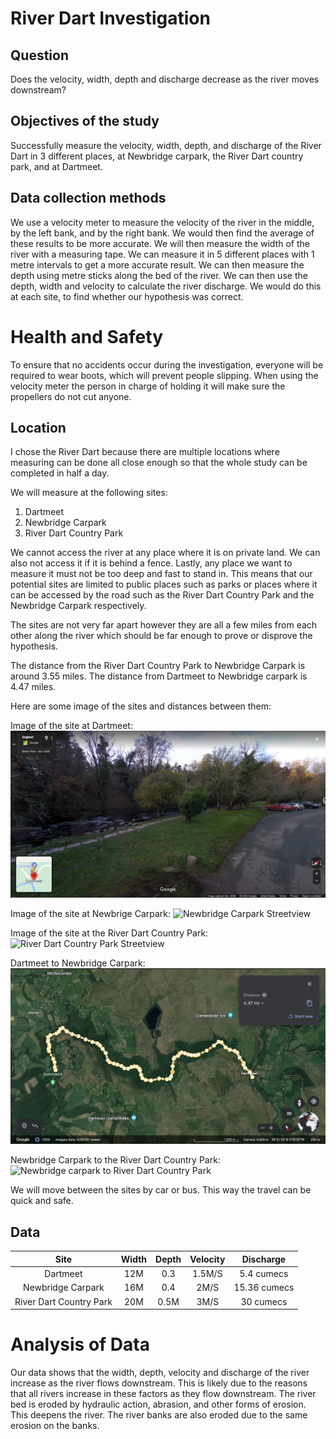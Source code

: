 # River Dart Investigation

## Question

Does the velocity, width, depth and discharge decrease as the river moves downstream?

## Objectives of the study

Successfully measure the velocity, width, depth, and discharge of the River Dart in 3 different places, at Newbridge carpark, the River Dart country park, and at Dartmeet.

## Data collection methods

We use a velocity meter to measure the velocity of the river in the middle, by the left bank, and by the right bank. We would then find the average of these results to be more accurate. We will then measure the width of the river with a measuring tape. We can measure it in 5 different places with 1 metre intervals to get a more accurate result. We can then measure the depth using metre sticks along the bed of the river. We can then use the depth, width and velocity to calculate the river discharge. We would do this at each site, to find whether our hypothesis was correct.

# Health and Safety

To ensure that no accidents occur during the investigation, everyone will be required to wear boots, which will prevent people slipping. When using the velocity meter the person in charge of holding it will make sure the propellers do not cut anyone.

## Location

I chose the River Dart because there are multiple locations where measuring can be done all close enough so that the whole study can be completed in half a day.

We will measure at the following sites:
1. Dartmeet
2. Newbridge Carpark
3. River Dart Country Park

We cannot access the river at any place where it is on private land. We can also not access it if it is behind a fence. Lastly, any place we want to measure it must not be too deep and fast to stand in. This means that our potential sites are limited to public places such as parks or places where it can be accessed by the road such as the River Dart Country Park and the Newbridge Carpark respectively. 

The sites are not very far apart however they are all a few miles from each other along the river which should be far enough to prove or disprove the hypothesis.

The distance from the River Dart Country Park to Newbridge Carpark is around 3.55 miles. The distance from Dartmeet to Newbridge carpark is 4.47 miles.

Here are some image of the sites and distances between them:

Image of the site at Dartmeet:
![Dartmeet Streetview](Images/dartmeet-streetview.png)

Image of the site at Newbrige Carpark:
![Newbridge Carpark Streetview](Images/newbridge-carpark-streetview.png)

Image of the site at the River Dart Country Park:
![River Dart Country Park Streetview](Images/river-dart-country-park-streetview.png)

Dartmeet to Newbridge Carpark:
![Dartmeet to Newbridge Carpark](Images/dartmeet-to-newbridge-car-park.png)

Newbridge Carpark to the River Dart Country Park:
![Newbridge carpark to River Dart Country Park](Images/newbridge-car-park-to-river-dart-country-park.png)

We will move between the sites by car or bus. This way the travel can be quick and safe.

## Data

|           Site          | Width | Depth | Velocity |   Discharge  |
|:-----------------------:|:-----:|:-----:|:--------:|:------------:|
|         Dartmeet        |  12M  |  0.3  |  1.5M/S  |  5.4 cumecs  |
|    Newbridge Carpark    |  16M  |  0.4  |   2M/S   | 15.36 cumecs |
| River Dart Country Park |  20M  |  0.5M |   3M/S   |   30 cumecs  |


# Analysis of Data

Our data shows that the width, depth, velocity and discharge of the river increase as the river flows downstream. This is likely due to the reasons that all rivers increase in these factors as they flow downstream. The river bed is eroded by hydraulic action, abrasion, and other forms of erosion. This deepens the river. The river banks are also eroded due to the same erosion on the banks.

